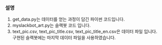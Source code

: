 ### 설명
1. get_data.py는 데이터를 얻는 과정이 담긴 파이썬 코드입니다.
2. myslackbot_art.py는 슬랙봇 코드 입니다.
3. text_pic.csv, text_pic_title.csv, text_pic_title_en.csv은 데이터 파일 입니다. 구현된 슬랙봇에는 마지막 데이터 파일을 사용하였습니다.
